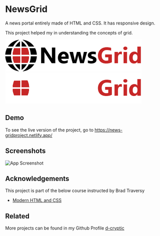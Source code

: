 
# NewsGrid

A news portal entirely made of HTML and CSS. It has responsive design.

This project helped my in understanding the concepts of grid.

![Logo](https://github.com/d-cryptic/newsgridProject/blob/master/img/logo.png?raw=true)
![Logo](https://github.com/d-cryptic/newsgridProject/blob/master/img/logo_light.png?raw=true)


## Demo

To see the live version of the project, go to https://news-gridproject.netlify.app/


  
## Screenshots

![App Screenshot](https://github.com/d-cryptic/newsgridProject/blob/master/img/screenshot.png?raw=true)

  
## Acknowledgements

This project is part of the below course instructed by Brad Traversy
 - [Modern HTML and CSS](https://www.udemy.com/course/modern-html-css-from-the-beginning/)
 
## Related

More projects can be found in my Github Profile
[d-cryptic](https://github.com/d-cryptic)

  
